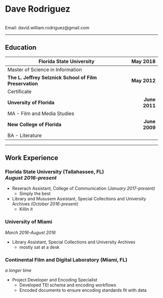 # Dave Rodriguez
<br/>
Email: david.william.rodriguez@gmail.com

********

## Education

| Florida State University | May 2018 |
| -------------------------------------|------------:|
| Master of Science in Information     |             |
| **The L. Jeffrey Selznick School of Film Preservation**| **May 2012**|
| Certificate                        | &nbsp;      |
| **Unversity of Florida**            |**June 2011** |
|MA - Film and Media Studies          |   &nbsp;     |
|**New College of Florida**           |**June 2009** |
| BA - Literature                     |  &nbsp;      |

********

## Work Experience

### Florida State University (Tallahassee, FL) <br/> *August 2016-present*
* Reserach Assistant, College of Communication *(January 2017-present)*
  * Simply the best
* Library and Mususem Assistant, Special Collections and University Archives *(October 2016-present)*
  * Killin it

### University of Miami <br/>
*March 2016-August 2016*
* Library Assistant, Special Collections and University Archives
  * mostly sat at a desk

### Continental Film and Digital Laboratory (Miami, FL) <br/>
*a longer time* 
* Project Developer and Encoding Specialist
  * Developed TEI schema and encoding workflows
  * Encoded documents to ensure encoding standards fit with data
